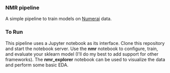 ### NMR pipeline
A simple pipeline to train models on [Numerai](https://numer.ai/leaderboard) data.

### To Run
This pipeline uses a Jupyter notebook as its interface. Clone this repository and start the notebook server. Use the **nmr** notebook to configure, train, and evaluate your sklearn model (I'll do my best to add support for other frameworks). The **nmr_explorer** notebook can be used to visualize the data and perform some  basic EDA.
